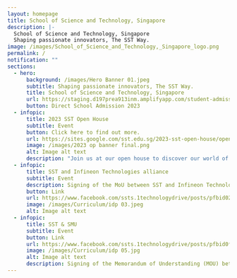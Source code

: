 ```yaml
---
layout: homepage
title: School of Science and Technology, Singapore
description: |-
  School of Science and Technology, Singapore
  Shaping passionate innovators, The SST Way.
image: /images/School_of_Science_and_Technology,_Singapore_logo.png
permalink: /
notification: ""
sections:
  - hero:
      background: /images/Hero Banner 01.jpeg
      subtitle: Shaping passionate innovators, The SST Way.
      title: School of Science and Technology, Singapore
      url: https://staging.d197prea913inm.amplifyapp.com/student-admission/s1-admission/
      button: Direct School Admission 2023
  - infopic:
      title: 2023 SST Open House
      subtitle: Event
      button: Click here to find out more.
      url: https://sites.google.com/sst.edu.sg/2023-sst-open-house/open-house-programmes
      image: /images/2023 op banner final.png
      alt: Image alt text
      description: "Join us at our open house to discover our world of innovation. "
  - infopic:
      title: SST and Infineon Technologies alliance
      subtitle: Event
      description: Signing of the MoU between SST and Infineon Technologies alliance
      button: Link
      url: https://www.facebook.com/ssts.1technologydrive/posts/pfbid02qJhQKHvf9g5AFgGrMUp9Yc92JzyKZ9SLpPBx5UJsHSKkLpu1Q5o1F4vkFwDrf911l
      image: /images/Curriculum/idp 03.jpeg
      alt: Image alt text
  - infopic:
      title: SST & SMU
      subtitle: Event
      button: Link
      url: https://www.facebook.com/ssts.1technologydrive/posts/pfbid0fbq6FCZVcAoaEm5WfdvvfJc9bkZaoNCSWvwNjWf8XP6AdWE6hq9Ev2eF4nxVGdN8l
      image: /images/Curriculum/idp 05.jpg
      alt: Image alt text
      description: Signing of the Memorandum of Understanding (MOU) between SST and SMU
---
```

